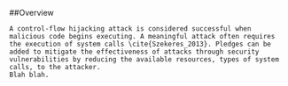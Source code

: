 ##Overview

    A control-flow hijacking attack is considered successful when malicious code begins executing. A meaningful attack often requires the execution of system calls \cite{Szekeres_2013}. Pledges can be added to mitigate the effectiveness of attacks through security vulnerabilities by reducing the available resources, types of system calls, to the attacker.
    Blah blah.
    